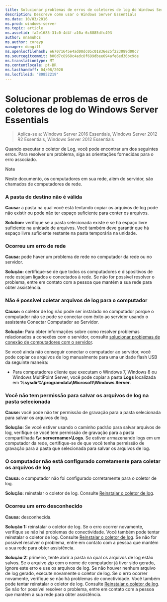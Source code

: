 ```yaml
---
title: Solucionar problemas de erros de coletores de log do Windows Server Essentials
description: Descreve como usar o Windows Server Essentials
ms.date: 10/03/2016
ms.prod: windows-server
ms.topic: article
ms.assetid: fa2e1685-31c0-4d4f-a10a-6c8885dfc493
author: nnamuhcs
ms.author: coreyp
manager: dongill
ms.openlocfilehash: e67071645e4ad00dc05c01836e25f223089d00c7
ms.sourcegitcommit: b00d7c8968c4adc8f699dbee694afe6ed36bc9de
ms.translationtype: MT
ms.contentlocale: pt-BR
ms.lasthandoff: 04/08/2020
ms.locfileid: "80852219"
---
```

# <a name="troubleshoot-windows-server-essentials-log-collector-errors"></a>Solucionar problemas de erros de coletores de log do Windows Server Essentials

>Aplica-se a: Windows Server 2016 Essentials, Windows Server 2012 R2 Essentials, Windows Server 2012 Essentials

Quando executar o coletor de Log, você pode encontrar um dos seguintes erros. Para resolver um problema, siga as orientações fornecidas para o erro associado.  
  
> [!NOTE]
> Neste documento, os computadores em sua rede, além do servidor, são chamados de computadores de rede.
  
###  <a name="the-destination-folder-is-not-valid"></a><a name="BKMK_TheDestinationFolderIsNotValid"></a>A pasta de destino não é válida  
 **Causa:** a pasta na qual você está tentando copiar os arquivos de log pode não existir ou pode não ter espaço suficiente para conter os arquivos.  
  
 **Solution:** verifique se a pasta selecionada existe e se há espaço livre suficiente na unidade de arquivos. Você também deve garantir que há espaço livre suficiente restante na pasta temporária na unidade.  
  
###  <a name="a-network-error-has-occurred"></a><a name="BKMK_ANetworkErrorHasOccurred"></a>Ocorreu um erro de rede  
 **Causa:** pode haver um problema de rede no computador da rede ou no servidor.  
  
 **Solução:** certifique-se de que todos os computadores e dispositivos de rede estejam ligados e conectados à rede. Se não for possível resolver o problema, entre em contato com a pessoa que mantém a sua rede para obter assistência.  
  
###  <a name="cannot-collect-log-files-for-the-computer"></a><a name="BKMK_CannotCollectLogFiles"></a>Não é possível coletar arquivos de log para o computador  
 **Cause:** o coletor de log não pode ser instalado no computador porque o computador não se pode se conectar com êxito ao servidor usando o assistente Conectar Computador ao Servidor.  
  
 **Solução:** Para obter informações sobre como resolver problemas relacionados a conexões com o servidor, consulte [solucionar problemas de conexão de computadores com o servidor](https://go.microsoft.com/fwlink/p/?LinkID=241492).  
  
 Se você ainda não conseguir conectar o computador ao servidor, você pode copiar os arquivos de log manualmente para uma unidade flash USB da seguinte maneira:  
  
-   Para computadores cliente que executam o Windows 7, Windows 8 ou Windows MultiPoint Server, você pode copiar a pasta **Logs** localizada em **%sysdir%\programdata\Microsoft\Windows Server**.  
  
###  <a name="you-do-not-have-permission-to-save-the-log-files-to-the-selected-folder"></a><a name="BKMK_YouDoNotHavePermission"></a>Você não tem permissão para salvar os arquivos de log na pasta selecionada  
 **Cause:** você pode não ter permissão de gravação para a pasta selecionada para salvar os arquivos de log.  
  
 **Solução:** Se você estiver usando o caminho padrão para salvar arquivos de log, verifique se você tem permissão de gravação para a pasta compartilhada **\\\\< servername\>\Logs**. Se estiver armazenando logs em um computador da rede, certifique-se de que você tenha permissão de gravação para a pasta que selecionada para salvar os arquivos de log.  
  
###  <a name="the-computer-is-not-configured-properly-to-collect-the-log-files"></a><a name="BKMK_TheComputerIsNotConfiguredProperly"></a>O computador não está configurado corretamente para coletar os arquivos de log  
 **Causa:** o computador não foi configurado corretamente para o coletor de log.  
  
 **Solução:** reinstalar o coletor de log. Consulte [Reinstalar o coletor de log](Install-the-Windows-Server-Essentials-Log-Collector.md#BKMK_Reinstall).  
  
###  <a name="an-unknown-error-occurred"></a><a name="BKMK_AnUnknownErrorOccurred"></a>Ocorreu um erro desconhecido  
 **Causa:** desconhecida.  
  
 **Solução 1:** reinstalar o coletor de log. Se o erro ocorrer novamente, verifique se não há problemas de conectividade. Você também pode tentar reinstalar o coletor de log. Consulte [Reinstalar o coletor de log](Install-the-Windows-Server-Essentials-Log-Collector.md#BKMK_Reinstall). Se não for possível resolver o problema, entre em contato com a pessoa que mantém a sua rede para obter assistência.  
  
 **Solução 2:** primeiro, tente abrir a pasta na qual os arquivos de log estão salvos. Se o arquivo zip com o nome de computador já tiver sido gerado, ignore este erro e use os arquivos de log. Se não houver nenhum arquivo de log gerado, execute novamente o coletor de log. Se o erro ocorrer novamente, verifique se não há problemas de conectividade. Você também pode tentar reinstalar o coletor de log. Consulte [Reinstalar o coletor de log](Install-the-Windows-Server-Essentials-Log-Collector.md#BKMK_Reinstall). Se não for possível resolver o problema, entre em contato com a pessoa que mantém a sua rede para obter assistência.